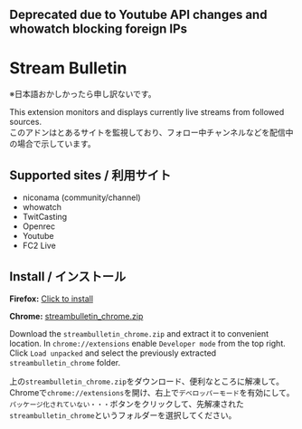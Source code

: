 ## Deprecated due to Youtube API changes and whowatch blocking foreign IPs

# Stream Bulletin
※日本語おかしかったら申し訳ないです。

This extension monitors and displays currently live streams from followed sources.  
このアドンはとあるサイトを監視しており、フォロー中チャンネルなどを配信中の場合で示しています。
## Supported sites / 利用サイト
* niconama (community/channel)
* whowatch
* TwitCasting
* Openrec
* Youtube
* FC2 Live
## Install / インストール
**Firefox:** [Click to install](https://github.com/mkn000/streambulletin/releases/download/v0.2.7/stream_bulletin-0.2.7-fx.xpi)

**Chrome:** [streambulletin_chrome.zip](https://github.com/mkn000/streambulletin/releases/latest/download/streambulletin_chrome.zip)

Download the `streambulletin_chrome.zip` and extract it to convenient location. In `chrome://extensions` enable `Developer mode` from the top right. Click `Load unpacked` and select the previously extracted `streambulletin_chrome` folder.

上の`streambulletin_chrome.zip`をダウンロード、便利なところに解凍して。　Chromeで`chrome://extensions`を開け、右上で`デベロッパーモード`を有効にして。　`パッケージ化されていない・・・`ボタンをクリックして、先解凍された`streambulletin_chrome`というフォルダーを選択してください。

